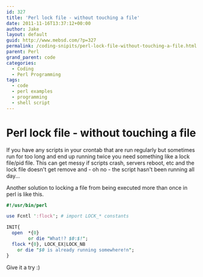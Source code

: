 ```yaml
---
id: 327
title: 'Perl lock file - without touching a file'
date: 2011-11-16T13:37:12+00:00
author: Jake
layout: default
guid: http://www.mebsd.com/?p=327
permalink: /coding-snipits/perl-lock-file-without-touching-a-file.html
parent: Perl
grand_parent: code
categories:
  - Coding
  - Perl Programming
tags:
  - code
  - perl examples
  - programming
  - shell script
---
```

# Perl lock file - without touching a file

If you have any scripts in your crontab that are run regularly but sometimes run for too long and end up running twice you need something like a lock file/pid file. This can get messy if scripts crash, servers reboot, etc and the lock file doesn't get remove and - oh no - the script hasn't been running all day...

Another solution to locking a file from being executed more than once in perl is like this. 

```perl
#!/usr/bin/perl

use Fcntl ':flock'; # import LOCK_* constants

INIT{
  open  *{0}
        or die "What!? $0:$!";
  flock *{0}, LOCK_EX|LOCK_NB
    or die "$0 is already running somewhere!n";
}
```

Give it a try :)